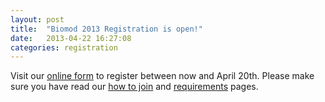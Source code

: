```yaml
---
layout: post
title:  "Biomod 2013 Registration is open!"
date:   2013-04-22 16:27:08
categories: registration
---
```


<p>Visit our <a href="http://biomod.wufoo.com/forms/2013-registration-form/">online form</a> to register between now and April 20th. Please make sure you have read our <a href="how-join">how to join</a> and <a href="requirements">requirements</a> pages.</p>